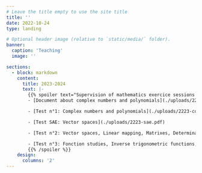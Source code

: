 ```yaml
---
# Leave the title empty to use the site title
title: ''
date: 2022-10-24
type: landing

# Optional header image (relative to `static/media/` folder).
banner:
  caption: 'Teaching'
  image: ''

sections:
  - block: markdown
    content:
      title: 2023-2024
      text: |-
        {{% spoiler text="Supervision of mathematics exercice sessions in a Bachelor in Engineering Mechanics at the University of Lyon." %}}
        - [Document about complex numbers and polynomials](./uploads/2223-docrev.pdf)

        - [Test n°1: Complex numbers and polynomials](./uploads/2223-controle1.pdf)

        - [Test SAE: Vector spaces](./uploads/2223-sae.pdf)

        - [Test n°2: Vector spaces, Linear mapping, Matrixes, Determinants and Diagonalization](./uploads/2223-controle2.pdf)

        - [Test n°3: Fonction studies, Inverse trigonometric functions, Taylor expansions](./uploads/2223-controle3.pdf)
        {{% /spoiler %}}
    design:
      columns: '2'
---
```

